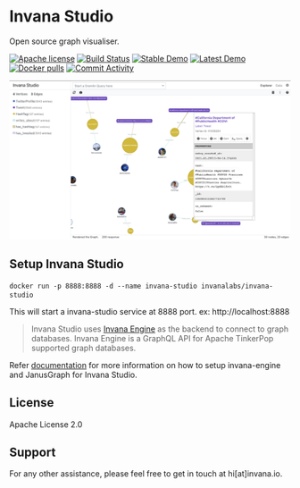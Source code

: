 
# Invana Studio 
Open source graph visualiser.



[![Apache license](https://img.shields.io/badge/license-Apache-blue.svg)](https://github.com/invanalabs/invana-studio/blob/master/LICENSE) 
[![Build Status](https://travis-ci.org/invanalabs/invana-studio.svg?branch=master)](https://travis-ci.org/invanalabs/invana-studio)
[![Stable Demo](https://img.shields.io/badge/try%20demo-stable%20version-blue)](https://invana-studio.herokuapp.com)
[![Latest Demo](https://img.shields.io/badge/try%20demo-latest%20version-blue)](https://invana-studio-edge.herokuapp.com)
[![Docker pulls](https://img.shields.io/docker/pulls/invanalabs/invana-studio)](https://hub.docker.com/r/invanalabs/invana-studio)
[![Commit Activity](https://img.shields.io/github/commit-activity/m/invanalabs/invana-studio)](https://github.com/invanalabs/invana-studio/commits)



![](./screenshot.png)


## Setup Invana Studio

```shell script.
docker run -p 8888:8888 -d --name invana-studio invanalabs/invana-studio
```
This will start a invana-studio service at 8888 port. ex: http://localhost:8888
 
> Invana Studio uses [Invana Engine](https://github.com/invanalabs/invana-engine) as the backend to 
connect to graph databases. Invana Engine is a GraphQL API for Apache TinkerPop supported graph databases.

Refer [documentation](https://docs.invana.io) for more information on how to setup invana-engine 
and JanusGraph for Invana Studio.
 
 

## License

Apache License 2.0

## Support 

For any other assistance, please feel free to get in touch at hi[at]invana.io.
